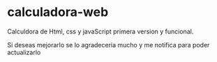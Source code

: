 # calculadora-web

Calculdora de Html, css y javaScript
primera version y funcional.

Si deseas mejorarlo se lo agradeceria mucho y me notifica para poder actualizarlo
